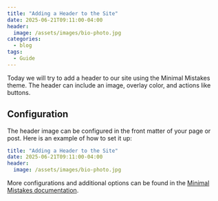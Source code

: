 ```yaml
---
title: "Adding a Header to the Site"
date: 2025-06-21T09:11:00-04:00
header:
  image: /assets/images/bio-photo.jpg
categories:
  - blog
tags:
  - Guide
---
```


Today we will try to add a header to our site using the Minimal Mistakes theme. The header can include an image,
overlay color, and actions like buttons.

## Configuration

The header image can be configured in the front matter of your page or post. Here is an example of how to set it up:

```yaml
title: "Adding a Header to the Site"
date: 2025-06-21T09:11:00-04:00
header:
  image: /assets/images/bio-photo.jpg
```
More configurations and additional options can be found in the  [Minimal Mistakes documentation].

[Minimal Mistakes documentation]: https://mmistakes.github.io/minimal-mistakes/docs/layouts/#headers

